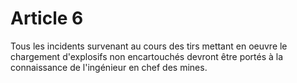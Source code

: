 # Article 6

Tous les incidents survenant au cours des tirs mettant en oeuvre le chargement d'explosifs non encartouchés devront être portés à la connaissance de l'ingénieur en chef des mines.
